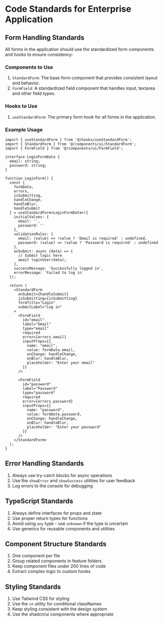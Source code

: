
# Code Standards for Enterprise Application

## Form Handling Standards

All forms in the application should use the standardized form components and hooks to ensure consistency:

### Components to Use

1. `StandardForm`: The base form component that provides consistent layout and behavior.
2. `FormField`: A standardized field component that handles input, textarea and other field types.

### Hooks to Use

1. `useStandardForm`: The primary form hook for all forms in the application.

### Example Usage

```tsx
import { useStandardForm } from '@/hooks/useStandardForm';
import { StandardForm } from '@/components/ui/StandardForm';
import { FormField } from '@/components/ui/FormField';

interface LoginFormData {
  email: string;
  password: string;
}

function LoginForm() {
  const {
    formData,
    errors,
    isSubmitting,
    handleChange,
    handleBlur,
    handleSubmit
  } = useStandardForm<LoginFormData>({
    initialValues: {
      email: '',
      password: ''
    },
    validationRules: {
      email: (value) => !value ? 'Email is required' : undefined,
      password: (value) => !value ? 'Password is required' : undefined
    },
    onSubmit: async (data) => {
      // Submit logic here
      await loginUser(data);
    },
    successMessage: 'Successfully logged in',
    errorMessage: 'Failed to log in'
  });

  return (
    <StandardForm
      onSubmit={handleSubmit}
      isSubmitting={isSubmitting}
      formTitle="Login"
      submitLabel="Log in"
    >
      <FormField
        id="email"
        label="Email"
        type="email"
        required
        error={errors.email}
        inputProps={{
          name: "email",
          value: formData.email,
          onChange: handleChange,
          onBlur: handleBlur,
          placeholder: "Enter your email"
        }}
      />
      
      <FormField
        id="password"
        label="Password"
        type="password"
        required
        error={errors.password}
        inputProps={{
          name: "password",
          value: formData.password,
          onChange: handleChange,
          onBlur: handleBlur,
          placeholder: "Enter your password"
        }}
      />
    </StandardForm>
  );
}
```

## Error Handling Standards

1. Always use try-catch blocks for async operations
2. Use the `showError` and `showSuccess` utilities for user feedback
3. Log errors to the console for debugging

## TypeScript Standards

1. Always define interfaces for props and state
2. Use proper return types for functions
3. Avoid using `any` type - use `unknown` if the type is uncertain
4. Use generics for reusable components and utilities

## Component Structure Standards

1. One component per file
2. Group related components in feature folders
3. Keep component files under 200 lines of code
4. Extract complex logic to custom hooks

## Styling Standards

1. Use Tailwind CSS for styling
2. Use the `cn` utility for conditional classNames
3. Keep styling consistent with the design system
4. Use the shadcn/ui components where appropriate
